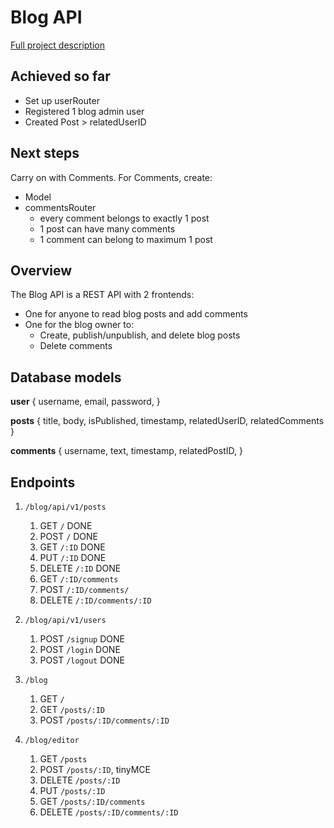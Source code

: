 # Blog API
[Full project description](https://www.theodinproject.com/paths/full-stack-javascript/courses/nodejs/lessons/blog-api)


## Achieved so far
- Set up userRouter
- Registered 1 blog admin user
- Created Post > relatedUserID

## Next steps
Carry on with Comments.
For Comments, create:
- Model
- commentsRouter
  - every comment belongs to exactly 1 post
  - 1 post can have many comments
  - 1 comment can belong to maximum 1 post

## Overview
The Blog API is a REST API with 2 frontends:
- One for anyone to read blog posts and add comments
- One for the blog owner to:
  - Create, publish/unpublish, and delete blog posts
  - Delete comments

## Database models
**user** {
   username,
   email,
   password,
}

**posts** {
   title,
   body,
   isPublished,
   timestamp,
   relatedUserID,
   relatedComments
}

**comments** {
   username,
   text,
   timestamp,
   relatedPostID,
}

## Endpoints
1. `/blog/api/v1/posts`
   1. GET       `/`     DONE
   2. POST      `/`     DONE
   3. GET       `/:ID`  DONE
   4. PUT       `/:ID`  DONE
   5. DELETE    `/:ID`  DONE
   6. GET       `/:ID/comments`
   7. POST      `/:ID/comments/`
   8. DELETE    `/:ID/comments/:ID`

2. `/blog/api/v1/users`
   1. POST       `/signup` DONE
   2. POST      `/login`   DONE
   3. POST      `/logout`  DONE


3. `/blog`
   1. GET       `/`
   2. GET       `/posts/:ID`
   3. POST      `/posts/:ID/comments/:ID`


4. `/blog/editor`
   1. GET       `/posts`
   2. POST      `/posts/:ID`, tinyMCE
   3. DELETE    `/posts/:ID`
   4. PUT       `/posts/:ID`
   5. GET       `/posts/:ID/comments`
   6. DELETE    `/posts/:ID/comments/:ID`